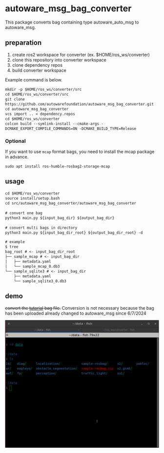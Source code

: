 # autoware_msg_bag_converter

This package converts bag containing type autoware_auto_msg to autoware_msg.

## preparation

1. create ros2 workspace for converter (ex. $HOME/ros_ws/converter)
2. clone this repository into converter workspace
3. clone dependency repos
4. build converter workspace

Example command is below.

```shell
mkdir -p $HOME/ros_ws/converter/src
cd $HOME/ros_ws/converter/src
git clone https://github.com/autowarefoundation/autoware_msg_bag_converter.git
cd autoware_msg_bag_converter
vcs import .. < dependency.repos
cd $HOME/ros_ws/converter
colcon build --symlink-install --cmake-args -DCMAKE_EXPORT_COMPILE_COMMANDS=ON -DCMAKE_BUILD_TYPE=Release
```

### Optional

If you want to use `mcap` format bags, you need to install the mcap package in advance.

```shell
sudo apt install ros-humble-rosbag2-storage-mcap
```

## usage

```shell
cd $HOME/ros_ws/converter
source install/setup.bash
cd src/autoware_msg_bag_converter/autoware_msg_bag_converter

# convert one bag
python3 main.py ${input_bag_dir} ${output_bag_dir}

# convert multi bags in directory
python3 main.py ${input_bag_dir_root} ${output_bag_dir_root} -d
```

```shell
# example
$ tree
bag_root # <- input_bag_dir_root
├── sample_mcap # <- input_bag_dir 
│   ├── metadata.yaml
│   └── sample_mcap_0.db3
└── sample_sqlite3 # <- input_bag_dir 
    ├── metadata.yaml
    └── sample_sqlite3_0.db3
```

## demo

~~convert the [tutorial](https://autowarefoundation.github.io/autoware-documentation/main/tutorials/ad-hoc-simulation/rosbag-replay-simulation/) bag file.~~
Conversion is not necessary because the bag has been uploaded already changed to autoware_msg since 6/7/2024

![demo](./demo.gif)
